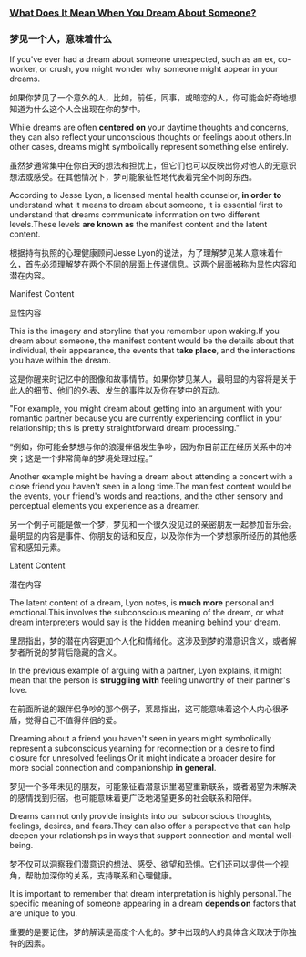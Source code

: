 ### [What Does It Mean When You Dream About Someone?](https://web.shanbay.com/reading/web-news/articles/blwsex)
### 梦见一个人，意味着什么

If you've ever had a dream about someone unexpected, such as an ex, co-worker, or crush, you might wonder why someone might appear in your dreams.

如果你梦见了一个意外的人，比如，前任，同事，或暗恋的人，你可能会好奇地想知道为什么这个人会出现在你的梦中。

While dreams are often **centered on** your daytime thoughts and concerns, they can also reflect your unconscious thoughts or feelings about others.In other cases, dreams might symbolically represent something else entirely.

虽然梦通常集中在你白天的想法和担忧上，但它们也可以反映出你对他人的无意识想法或感受。在其他情况下，梦可能象征性地代表着完全不同的东西。

According to Jesse Lyon, a licensed mental health counselor, **in order to** understand what it means to dream about someone, it is essential first to understand that dreams communicate information on two different levels.These levels **are known as** the manifest content and the latent content.

根据持有执照的心理健康顾问Jesse Lyon的说法，为了理解梦见某人意味着什么，首先必须理解梦在两个不同的层面上传递信息。这两个层面被称为显性内容和潜在内容。

Manifest Content

显性内容

This is the imagery and storyline that you remember upon waking.If you dream about someone, the manifest content would be the details about that individual, their appearance, the events that **take place**, and the interactions you have within the dream.

这是你醒来时记忆中的图像和故事情节。如果你梦见某人，最明显的内容将是关于此人的细节、他们的外表、发生的事件以及你在梦中的互动。

"For example, you might dream about getting into an argument with your romantic partner because you are currently experiencing conflict in your relationship; this is pretty straightforward dream processing."

“例如，你可能会梦想与你的浪漫伴侣发生争吵，因为你目前正在经历关系中的冲突；这是一个非常简单的梦境处理过程。”

Another example might be having a dream about attending a concert with a close friend you haven't seen in a long time.The manifest content would be the events, your friend's words and reactions, and the other sensory and perceptual elements you experience as a dreamer.

另一个例子可能是做一个梦，梦见和一个很久没见过的亲密朋友一起参加音乐会。最明显的内容是事件、你朋友的话和反应，以及你作为一个梦想家所经历的其他感官和感知元素。

Latent Content

潜在内容

The latent content of a dream, Lyon notes, is **much more** personal and emotional.This involves the subconscious meaning of the dream, or what dream interpreters would say is the hidden meaning behind your dream.

里昂指出，梦的潜在内容更加个人化和情绪化。这涉及到梦的潜意识含义，或者解梦者所说的梦背后隐藏的含义。

In the previous example of arguing with a partner, Lyon explains, it might mean that the person is **struggling with** feeling unworthy of their partner's love.

在前面所说的跟伴侣争吵的那个例子，莱昂指出，这可能意味着这个人内心很矛盾，觉得自己不值得伴侣的爱。

Dreaming about a friend you haven't seen in years might symbolically represent a subconscious yearning for reconnection or a desire to find closure for unresolved feelings.Or it might indicate a broader desire for more social connection and companionship **in general**.

梦见一个多年未见的朋友，可能象征着潜意识里渴望重新联系，或者渴望为未解决的感情找到归宿。也可能意味着更广泛地渴望更多的社会联系和陪伴。

Dreams can not only provide insights into our subconscious thoughts, feelings, desires, and fears.They can also offer a perspective that can help deepen your relationships in ways that support connection and mental well-being.

梦不仅可以洞察我们潜意识的想法、感受、欲望和恐惧。它们还可以提供一个视角，帮助加深你的关系，支持联系和心理健康。

It is important to remember that dream interpretation is highly personal.The specific meaning of someone appearing in a dream **depends on** factors that are unique to you.

重要的是要记住，梦的解读是高度个人化的。梦中出现的人的具体含义取决于你独特的因素。
